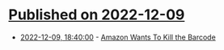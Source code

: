 # [Published on 2022-12-09](index.md)

* [2022-12-09, 18:40:00](https://tech.slashdot.org/story/22/12/09/1818255/amazon-wants-to-kill-the-barcode?utm_source=rss1.0mainlinkanon&utm_medium=feed) - [Amazon Wants To Kill the Barcode](https://tech.slashdot.org/story/22/12/09/1818255/amazon-wants-to-kill-the-barcode?utm_source=rss1.0mainlinkanon&utm_medium=feed)

